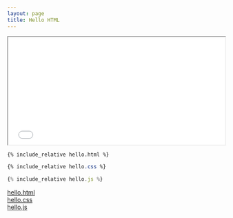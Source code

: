 ```yaml
---
layout: page
title: Hello HTML
---
```


<iframe src="hello.html" width="100%" height="250rem"> </iframe>

```html
{% include_relative hello.html %}
```

```css
{% include_relative hello.css %}
```

```javascript
{% include_relative hello.js %}
```

[hello.html](hello.html)  
[hello.css](hello.css)  
[hello.js](hello.js)  


